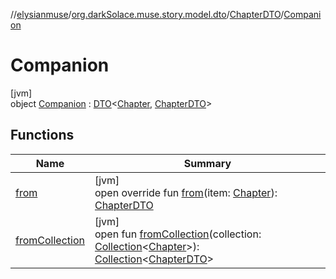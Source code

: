 //[elysianmuse](../../../../index.md)/[org.darkSolace.muse.story.model.dto](../../index.md)/[ChapterDTO](../index.md)/[Companion](index.md)

# Companion

[jvm]\
object [Companion](index.md) : [DTO](../../../org.darkSolace.muse/-d-t-o/index.md)&lt;[Chapter](../../../org.darkSolace.muse.story.model/-chapter/index.md), [ChapterDTO](../index.md)&gt;

## Functions

| Name | Summary |
|---|---|
| [from](from.md) | [jvm]<br>open override fun [from](from.md)(item: [Chapter](../../../org.darkSolace.muse.story.model/-chapter/index.md)): [ChapterDTO](../index.md) |
| [fromCollection](index.md#1433377453%2FFunctions%2F-1216412040) | [jvm]<br>open fun [fromCollection](index.md#1433377453%2FFunctions%2F-1216412040)(collection: [Collection](https://kotlinlang.org/api/latest/jvm/stdlib/kotlin.collections/-collection/index.html)&lt;[Chapter](../../../org.darkSolace.muse.story.model/-chapter/index.md)&gt;): [Collection](https://kotlinlang.org/api/latest/jvm/stdlib/kotlin.collections/-collection/index.html)&lt;[ChapterDTO](../index.md)&gt; |
